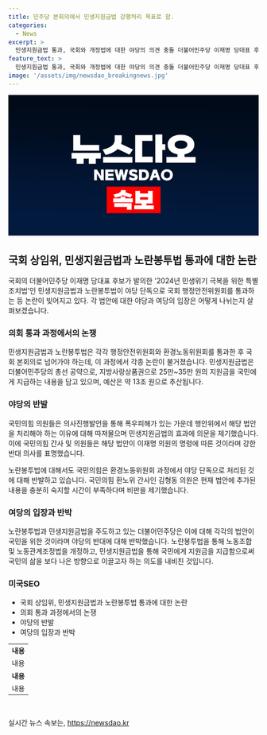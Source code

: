 ```yaml
---
title: 민주당 본회의에서 민생지원금법 강행처리 목표로 함.
categories:
  - News
excerpt: >
  민생지원금법 통과, 국회와 개정법에 대한 야당의 의견 충돌 더불어민주당 이재명 당대표 후보가 발의한 민생지원금법이 야당의 강한 반발에도 국회를 통과했다. 또한 노란봉투법 역시 야당의 반대 속에서 처리됐다. 각 법안에 대한 입법 내용과 효과에 대한 의견 충돌이 예상되며, 이에 대한 국회 본회의에서의 통과 여부가 주목받고 있다. 야당은 법안 처리 과정에서의 민심과 예산 등 다양한 문제점을 지적하며 반대 입장을 고수하고 있으나, 민주당은 국민의 어려움을 해소하기 위해 긴급 조치로써 해당 법안을 추진하고 있다.
feature_text: >
  민생지원금법 통과, 국회와 개정법에 대한 야당의 의견 충돌 더불어민주당 이재명 당대표 후보가 발의한 민생지원금법이 야당의 강한 반발에도 국회를 통과했다. 또한 노란봉투법 역시 야당의 반대 속에서 처리됐다. 각 법안에 대한 입법 내용과 효과에 대한 의견 충돌이 예상되며, 이에 대한 국회 본회의에서의 통과 여부가 주목받고 있다. 야당은 법안 처리 과정에서의 민심과 예산 등 다양한 문제점을 지적하며 반대 입장을 고수하고 있으나, 민주당은 국민의 어려움을 해소하기 위해 긴급 조치로써 해당 법안을 추진하고 있다.
image: '/assets/img/newsdao_breakingnews.jpg'
---
```


<p><img src="/assets/img/newsdao_breakingnews.jpg" alt="bookingtag 속보" /></p>

<h2 data-ke-size="size26">국회 상임위, 민생지원금법과 노란봉투법 통과에 대한 논란</h2>

<p data-ke-size="size16">국회의 더불어민주당 이재명 당대표 후보가 발의한 '2024년 민생위기 극복을 위한 특별조치법'인 민생지원금법과 노란봉투법이 야당 단독으로 국회 행정안전위원회를 통과하는 등 논란이 빚어지고 있다. 각 법안에 대한 야당과 여당의 입장은 어떻게 나뉘는지 살펴보겠습니다.</p>

<h3 data-ke-size="size24">의회 통과 과정에서의 논쟁</h3>

<p data-ke-size="size16">민생지원금법과 노란봉투법은 각각 행정안전위원회와 환경노동위원회를 통과한 후 국회 본회의로 넘어가야 하는데, 이 과정에서 각종 논란이 불거졌습니다. 민생지원금법은 더불어민주당의 총선 공약으로, 지방사랑상품권으로 25만~35만 원의 지원금을 국민에게 지급하는 내용을 담고 있으며, 예산은 약 13조 원으로 추산됩니다.</p>

<h3 data-ke-size="size24">야당의 반발</h3>

<p data-ke-size="size16">국민의힘 의원들은 의사진행발언을 통해 폭우피해가 있는 가운데 행안위에서 해당 법안을 처리해야 하는 이유에 대해 따져물으며 민생지원금법의 효과에 의문을 제기했습니다. 이에 국민의힘 간사 및 의원들은 해당 법안이 이재명 의원의 명령에 따른 것이라며 강한 반대 의사를 표명했습니다.</p>

<p data-ke-size="size16">노란봉투법에 대해서도 국민의힘은 환경노동위원회 과정에서 야당 단독으로 처리된 것에 대해 반발하고 있습니다. 국민의힘 환노위 간사인 김형동 의원은 현재 법안에 추가된 내용을 충분히 숙지할 시간이 부족하다며 비판을 제기했습니다.</p>

<h3 data-ke-size="size24">여당의 입장과 반박</h3>

<p data-ke-size="size16">노란봉투법과 민생지원금법을 주도하고 있는 더불어민주당은 이에 대해 각각의 법안이 국민을 위한 것이라며 야당의 반대에 대해 반박했습니다. 노란봉투법을 통해 노동조합 및 노동관계조정법을 개정하고, 민생지원금법을 통해 국민에게 지원금을 지급함으로써 국민의 삶을 보다 나은 방향으로 이끌고자 하는 의도를 내비친 것입니다.</p>

<h3 data-ke-size="size24">미국SEO</h3>

<ul>
    <li>국회 상임위, 민생지원금법과 노란봉투법 통과에 대한 논란</li>
    <li>의회 통과 과정에서의 논쟁</li>
    <li>야당의 반발</li>
    <li>여당의 입장과 반박</li>
</ul>

<table>
    <tr>
        <td style="text-align: center; height: 17px;"><b>내용</b></td>
    </tr>
    <tr>
        <td style="text-align: center; height: 17px;">내용</td>
    </tr>
    <tr>
        <td style="text-align: center; height: 17px;"><b>내용</b></td>
    </tr>
    <tr>
        <td style="text-align: center; height: 17px;">내용</td>
    </tr>
</table>

<p data-ke-size="size16">&nbsp;</p>
실시간 뉴스 속보는, <a href="https://newsdao.kr" rel="dofollow">https://newsdao.kr</a>



